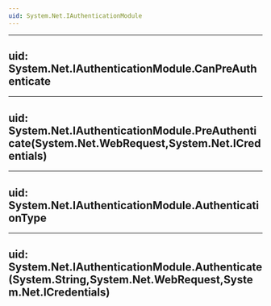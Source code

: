 ```yaml
---
uid: System.Net.IAuthenticationModule
---
```


---
uid: System.Net.IAuthenticationModule.CanPreAuthenticate
---

---
uid: System.Net.IAuthenticationModule.PreAuthenticate(System.Net.WebRequest,System.Net.ICredentials)
---

---
uid: System.Net.IAuthenticationModule.AuthenticationType
---

---
uid: System.Net.IAuthenticationModule.Authenticate(System.String,System.Net.WebRequest,System.Net.ICredentials)
---
